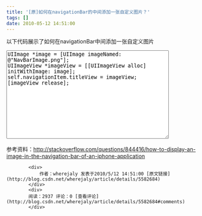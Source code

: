 ```yaml
---
title: '[原]如何在navigationBar的中间添加一张自定义图片？'
tags: []
date: 2010-05-12 14:51:00
---
```


以下代码展示了如何在navigationBar中间添加一张自定义图片

<textarea cols="50" rows="15" name="code" class="c-sharp">UIImage *image = [UIImage imageNamed: @"NavBarImage.png"];
UIImageView *imageView = [[UIImageView alloc] initWithImage: image];
self.navigationItem.titleView = imageView;
[imageView release];</textarea>&nbsp;

参考资料：http://stackoverflow.com/questions/844416/how-to-display-an-image-in-the-navigation-bar-of-an-iphone-application

            <div>
                作者：wherejaly 发表于2010/5/12 14:51:00 [原文链接](http://blog.csdn.net/wherejaly/article/details/5582684)
            </div>
            <div>
            阅读：2937 评论：0 [查看评论](http://blog.csdn.net/wherejaly/article/details/5582684#comments)
            </div>